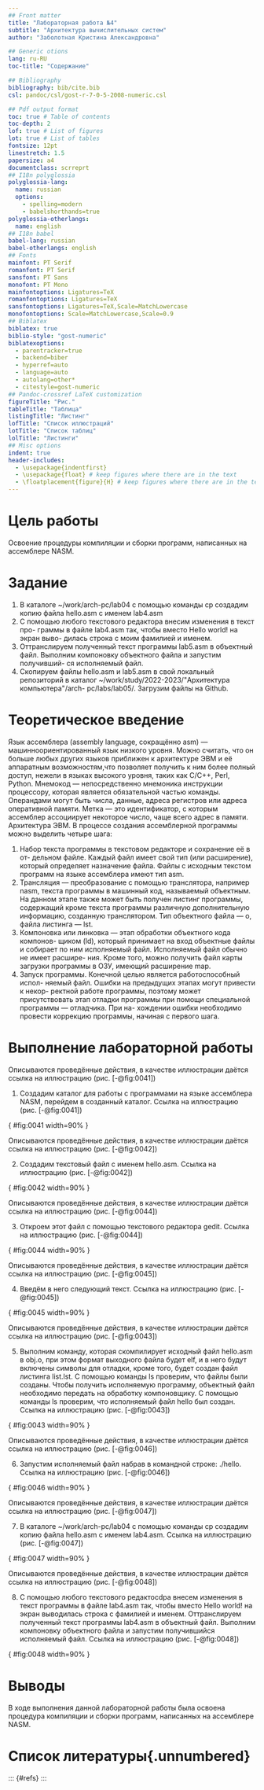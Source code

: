 ```yaml
---
## Front matter
title: "Лабораторная работа №4"
subtitle: "Архитектура вычислительных систем"
author: "Заболотная Кристина Александровна"

## Generic otions
lang: ru-RU
toc-title: "Содержание"

## Bibliography
bibliography: bib/cite.bib
csl: pandoc/csl/gost-r-7-0-5-2008-numeric.csl

## Pdf output format
toc: true # Table of contents
toc-depth: 2
lof: true # List of figures
lot: true # List of tables
fontsize: 12pt
linestretch: 1.5
papersize: a4
documentclass: scrreprt
## I18n polyglossia
polyglossia-lang:
  name: russian
  options:
	- spelling=modern
	- babelshorthands=true
polyglossia-otherlangs:
  name: english
## I18n babel
babel-lang: russian
babel-otherlangs: english
## Fonts
mainfont: PT Serif
romanfont: PT Serif
sansfont: PT Sans
monofont: PT Mono
mainfontoptions: Ligatures=TeX
romanfontoptions: Ligatures=TeX
sansfontoptions: Ligatures=TeX,Scale=MatchLowercase
monofontoptions: Scale=MatchLowercase,Scale=0.9
## Biblatex
biblatex: true
biblio-style: "gost-numeric"
biblatexoptions:
  - parentracker=true
  - backend=biber
  - hyperref=auto
  - language=auto
  - autolang=other*
  - citestyle=gost-numeric
## Pandoc-crossref LaTeX customization
figureTitle: "Рис."
tableTitle: "Таблица"
listingTitle: "Листинг"
lofTitle: "Список иллюстраций"
lotTitle: "Список таблиц"
lolTitle: "Листинги"
## Misc options
indent: true
header-includes:
  - \usepackage{indentfirst}
  - \usepackage{float} # keep figures where there are in the text
  - \floatplacement{figure}{H} # keep figures where there are in the text
---
```


# Цель работы

Освоение процедуры компиляции и сборки программ, написанных на ассемблере NASM.

# Задание

1. В каталоге ~/work/arch-pc/lab04 с помощью команды cp создадим копию
файла hello.asm с именем lab4.asm
2. С помощью любого текстового редактора внесим изменения в текст про-
граммы в файле lab4.asm так, чтобы вместо Hello world! на экран выво-
дилась строка с моим фамилией и именем.
3. Оттранслируем полученный текст программы lab5.asm в объектный
файл. Выполним компоновку объектного файла и запустим получивший-
ся исполняемый файл.
4. Скопируем файлы hello.asm и lab5.asm в свой локальный репозиторий
в каталог ~/work/study/2022-2023/"Архитектура компьютера"/arch-
pc/labs/lab05/. Загрузим файлы на Github.

# Теоретическое введение

Язык ассемблера (assembly language, сокращённо asm) — машинноориентированный язык низкого уровня. Можно считать, что он больше любых других языков приближен к архитектуре ЭВМ и её аппаратным возможностям,что позволяет получить к ним более полный доступ, нежели в языках высокого уровня, таких как C/C++, Perl, Python. Мнемокод — непосредственно мнемоника инструкции процессору, которая является обязательной частью команды. Операндами могут быть числа, данные, адреса регистров или адреса оперативной памяти. Метка — это идентификатор, с которым ассемблер ассоциирует некоторое число, чаще всего адрес в памяти. Архитектура ЭВМ.
В процессе создания ассемблерной программы можно выделить четыре шага:
1. Набор текста программы в текстовом редакторе и сохранение её в от-
дельном файле. Каждый файл имеет свой тип (или расширение), который
определяет назначение файла. Файлы с исходным текстом программ на
языке ассемблера имеют тип asm.
2. Трансляция — преобразование с помощью транслятора, например nasm,
текста программы в машинный код, называемый объектным. На данном
этапе также может быть получен листинг программы, содержащий кроме
текста программы различную дополнительную информацию, созданную
транслятором. Тип объектного файла — o, файла листинга — lst.
3. Компоновка или линковка — этап обработки объектного кода компонов-
щиком (ld), который принимает на вход объектные файлы и собирает по
ним исполняемый файл. Исполняемый файл обычно не имеет расшире-
ния. Кроме того, можно получить файл карты загрузки программы в ОЗУ,
имеющий расширение map.
4. Запуск программы. Конечной целью является работоспособный испол-
няемый файл. Ошибки на предыдущих этапах могут привести к некор-
ректной работе программы, поэтому может присутствовать этап отладки
программы при помощи специальной программы — отладчика. При на-
хождении ошибки необходимо провести коррекцию программы, начиная
с первого шага.

# Выполнение лабораторной работы

Описываются проведённые действия, в качестве иллюстрации даётся ссылка на иллюстрацию (рис. [-@fig:0041])

1. Создадим каталог для работы с программами на языке ассемблера NASM, перейдем в созданный каталог. Ссылка на иллюстрацию (рис. [-@fig:0041]) 

{ #fig:0041 width=90% }

Описываются проведённые действия, в качестве иллюстрации даётся ссылка на иллюстрацию (рис. [-@fig:0042])

2. Создадим текстовый файл с именем hello.asm. Ссылка на иллюстрацию (рис. [-@fig:0042]) 

{ #fig:0042 width=90% }

Описываются проведённые действия, в качестве иллюстрации даётся ссылка на иллюстрацию (рис. [-@fig:0044])

3. Откроем этот файл с помощью текстового редактора gedit. Ссылка на иллюстрацию (рис. [-@fig:0044]) 

{ #fig:0044 width=90% }

Описываются проведённые действия, в качестве иллюстрации даётся ссылка на иллюстрацию (рис. [-@fig:0045])

4. Введём в него следующий текст. Ссылка на иллюстрацию (рис. [-@fig:0045]) 

{ #fig:0045 width=90% }

Описываются проведённые действия, в качестве иллюстрации даётся ссылка на иллюстрацию (рис. [-@fig:0043])

5. Выполним команду, которая скомпилирует исходный файл hello.asm в obj.o, при этом формат выходного файла будет elf, и в него будут включены символы для отладки, кроме того, будет создан файл листинга list.lst. С помощью команды ls проверим, что файлы были созданы. Чтобы получить исполняемую программу, объектный файл необходимо передать на обработку компоновщику. С помощью команды ls проверим, что исполняемый файл hello был создан. Ссылка на иллюстрацию (рис. [-@fig:0043]) 

{ #fig:0043 width=90% }

Описываются проведённые действия, в качестве иллюстрации даётся ссылка на иллюстрацию (рис. [-@fig:0046])

6. Запустим исполняемый файл набрав в командной строке: ./hello. Ссылка на иллюстрацию (рис. [-@fig:0046]) 

{ #fig:0046 width=90% }

Описываются проведённые действия, в качестве иллюстрации даётся ссылка на иллюстрацию (рис. [-@fig:0047])

7. В каталоге ~/work/arch-pc/lab04 с помощью команды cp создадим копию файла hello.asm с именем lab4.asm. Ссылка на иллюстрацию (рис. [-@fig:0047]) 

{ #fig:0047 width=90% }

Описываются проведённые действия, в качестве иллюстрации даётся ссылка на иллюстрацию (рис. [-@fig:0048])

8. С помощью любого текстового редактоcdра внесем изменения в текст программы в файле lab4.asm так, чтобы вместо Hello world! на экран выводилась строка с фамилией и именем. Оттранслируем полученный текст программы lab4.asm в объектный файл. Выполним компоновку объектного файла и запустим получившийся исполняемый файл. Ссылка на иллюстрацию (рис. [-@fig:0048]) 

{ #fig:0048 width=90% }

# Выводы

В ходе выполнения данной лабораторной работы была освоена процедура компиляции и сборки программ, написанных на ассемблере NASM.

# Список литературы{.unnumbered}

::: {#refs}
:::
